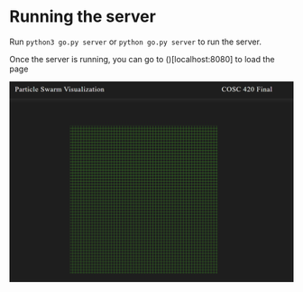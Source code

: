 # Running the server
Run `python3 go.py server` or `python go.py server` to run the server.

Once the server is running, you can go to ()[localhost:8080] to load the page

![basic grid image](swarm-grid.png "Grid")
